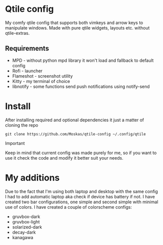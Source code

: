 # Qtile config
My comfy qtile config that supports both vimkeys and arrow keys to manipulate windows.
Made with pure qtile widgets, layouts etc. without qtile-extras.

## Requirements
- MPD - without python mpd library it won't load and fallback to default config
- Rofi - launcher
- Flameshot - screenshot utility
- Kitty - my terminal of choice
- libnotify - some functions send push notifications using notify-send

# Install
After installing required and optional dependencies it just a matter of cloning the repo

``` shell
git clone https://github.com/Moskas/qtile-config ~/.config/qtile
```

> [!IMPORTANT]
> Keep in mind that current config was made purely for me, so if you want to use it check the code and modify it better suit your needs.

# My additions
Due to the fact that I'm using both laptop and desktop with the same config I had to add automatic laptop aka check if device has battery if not. 
I have created two bar configurations, one simple and second simple with minimal use of colors.
I have created a couple of colorscheme configs:
- gruvbox-dark
- gruvbox-light
- solarized-dark
- decay-dark
- kanagawa
